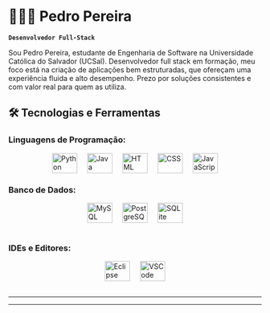 # 👩🏻‍💻 Pedro Pereira




**`Desenvolvedor Full-Stack`**

 Sou Pedro Pereira, estudante de Engenharia de Software na Universidade Católica do Salvador (UCSal). Desenvolvedor full stack em formação, meu foco está na criação de aplicações  bem estruturadas, que ofereçam uma experiência fluida  e alto desempenho. Prezo por soluções  consistentes e com valor real para quem as utiliza.

## 🛠️ Tecnologias e Ferramentas

### Linguagens de Programação:

<div style="display: flex; justify-content: center; gap: 20px;">
  <img alt="Python" height="40" width="50" src="https://cdn.jsdelivr.net/gh/devicons/devicon@latest/icons/python/python-original.svg" title="Python" />
  <img alt="Java" height="40" width="50" src="https://cdn.jsdelivr.net/gh/devicons/devicon@latest/icons/java/java-original.svg" title="Java" />
  <img alt="HTML" height="40" width="50" src="https://cdn.jsdelivr.net/gh/devicons/devicon@latest/icons/html5/html5-original.svg" title="HTML" />
  <img alt="CSS" height="40" width="50" src="https://cdn.jsdelivr.net/gh/devicons/devicon@latest/icons/css3/css3-original.svg" title="CSS" />
  <img alt="JavaScript" height="40" width="50" src="https://cdn.jsdelivr.net/gh/devicons/devicon@latest/icons/javascript/javascript-original.svg" title="JavaScript" />
  
</div>


### Banco de Dados:

<div style="display: flex; justify-content: center; gap: 20px;">
  <img alt="MySQL" height="40" width="50" src="https://cdn.jsdelivr.net/gh/devicons/devicon@latest/icons/mysql/mysql-original.svg" title="MySQL" />
  <img alt="PostgreSQL" height="40" width="50" src="https://cdn.jsdelivr.net/gh/devicons/devicon@latest/icons/postgresql/postgresql-plain.svg" title="PostgreSQL" />
  <img alt="SQLite" height="40" width="50" src="https://cdn.jsdelivr.net/gh/devicons/devicon@latest/icons/sqlite/sqlite-original.svg" title="SQLite" />
</div><br/>

### IDEs e Editores:

<div style="display: flex; justify-content: center; gap: 20px;">
  <img alt="Eclipse" height="40" width="50" src="https://cdn.jsdelivr.net/gh/devicons/devicon@latest/icons/eclipse/eclipse-original.svg" title="Eclipse" />
  <img alt="VSCode" height="40" width="50" src="https://cdn.jsdelivr.net/gh/devicons/devicon@latest/icons/vscode/vscode-original.svg" title="Visual Studio Code" />
</div><br/>

---


---

